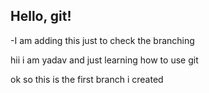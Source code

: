 ## Hello, git!

-I am adding this just to check the branching

hii i am yadav and just learning how to use git 

ok so this is the first branch i created 